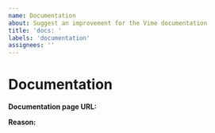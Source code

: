 ```yaml
---
name: Documentation
about: Suggest an improvement for the Vime documentation
title: 'docs: '
labels: 'documentation'
assignees: ''
---
```


# Documentation

**Documentation page URL:**
<!-- The URL to the page in question. -->

**Reason:**
<!-- The reason for this documentation change. -->